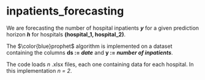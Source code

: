 # inpatients_forecasting
We are forecasting the number of hospital inpatients **_y_** for a given prediction horizon **_h_** for hospitals **(hospital_1, hospital_2)**.

The $\color{blue}prophet$ algorithm is implemented on a dataset containing the columns **ds := _date_** and **y := _number of inpatients_**.

The code loads _n_ .xlsx files, each one containing data for each hospital. In this implementation _n = 2_.
